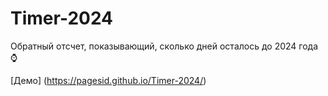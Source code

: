 # Timer-2024
Обратный отсчет, показывающий, сколько дней осталось до 2024 года ⌚

[Демо] (https://pagesid.github.io/Timer-2024/)
